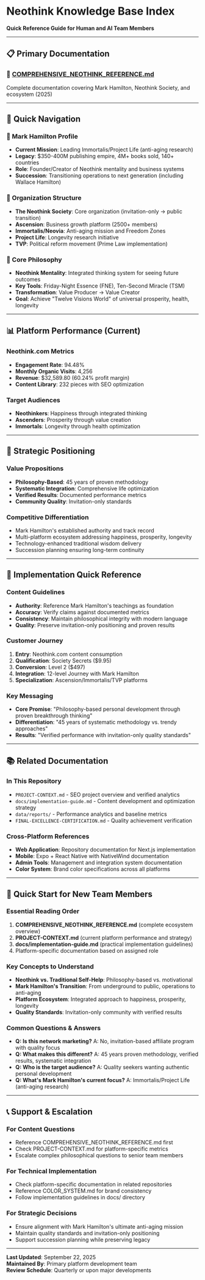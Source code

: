 # Neothink Knowledge Base Index

**Quick Reference Guide for Human and AI Team Members**

---

## 📋 **Primary Documentation**

### **🔗 [COMPREHENSIVE_NEOTHINK_REFERENCE.md](../COMPREHENSIVE_NEOTHINK_REFERENCE.md)**
Complete documentation covering Mark Hamilton, Neothink Society, and ecosystem (2025)

---

## 🧭 **Quick Navigation**

### **👤 Mark Hamilton Profile**
- **Current Mission**: Leading Immortalis/Project Life (anti-aging research)
- **Legacy**: $350-400M publishing empire, 4M+ books sold, 140+ countries
- **Role**: Founder/Creator of Neothink mentality and business systems
- **Succession**: Transitioning operations to next generation (including Wallace Hamilton)

### **🏢 Organization Structure**
- **The Neothink Society**: Core organization (invitation-only → public transition)
- **Ascension**: Business growth platform (2500+ members)
- **Immortalis/Neovia**: Anti-aging mission and Freedom Zones
- **Project Life**: Longevity research initiative
- **TVP**: Political reform movement (Prime Law implementation)

### **🧠 Core Philosophy**
- **Neothink Mentality**: Integrated thinking system for seeing future outcomes
- **Key Tools**: Friday-Night Essence (FNE), Ten-Second Miracle (TSM)
- **Transformation**: Value Producer → Value Creator
- **Goal**: Achieve "Twelve Visions World" of universal prosperity, health, longevity

---

## 📊 **Platform Performance (Current)**

### **Neothink.com Metrics**
- **Engagement Rate**: 94.48%
- **Monthly Organic Visits**: 4,256
- **Revenue**: $32,589.80 (60.24% profit margin)
- **Content Library**: 232 pieces with SEO optimization

### **Target Audiences**
- **Neothinkers**: Happiness through integrated thinking
- **Ascenders**: Prosperity through value creation  
- **Immortals**: Longevity through health optimization

---

## 🎯 **Strategic Positioning**

### **Value Propositions**
- **Philosophy-Based**: 45 years of proven methodology
- **Systematic Integration**: Comprehensive life optimization
- **Verified Results**: Documented performance metrics
- **Community Quality**: Invitation-only standards

### **Competitive Differentiation**
- Mark Hamilton's established authority and track record
- Multi-platform ecosystem addressing happiness, prosperity, longevity
- Technology-enhanced traditional wisdom delivery
- Succession planning ensuring long-term continuity

---

## 🔧 **Implementation Quick Reference**

### **Content Guidelines**
- **Authority**: Reference Mark Hamilton's teachings as foundation
- **Accuracy**: Verify claims against documented metrics
- **Consistency**: Maintain philosophical integrity with modern language
- **Quality**: Preserve invitation-only positioning and proven results

### **Customer Journey**
1. **Entry**: Neothink.com content consumption
2. **Qualification**: Society Secrets ($9.95)
3. **Conversion**: Level 2 ($497)
4. **Integration**: 12-level Journey with Mark Hamilton
5. **Specialization**: Ascension/Immortalis/TVP platforms

### **Key Messaging**
- **Core Promise**: "Philosophy-based personal development through proven breakthrough thinking"
- **Differentiation**: "45 years of systematic methodology vs. trendy approaches"
- **Results**: "Verified performance with invitation-only quality standards"

---

## 📚 **Related Documentation**

### **In This Repository**
- `PROJECT-CONTEXT.md` - SEO project overview and verified analytics
- `docs/implementation-guide.md` - Content development and optimization strategy
- `data/reports/` - Performance analytics and baseline metrics
- `FINAL-EXCELLENCE-CERTIFICATION.md` - Quality achievement verification

### **Cross-Platform References**
- **Web Application**: Repository documentation for Next.js implementation
- **Mobile**: Expo + React Native with NativeWind documentation
- **Admin Tools**: Management and integration system documentation
- **Color System**: Brand color specifications across all platforms

---

## 🚀 **Quick Start for New Team Members**

### **Essential Reading Order**
1. **COMPREHENSIVE_NEOTHINK_REFERENCE.md** (complete ecosystem overview)
2. **PROJECT-CONTEXT.md** (current platform performance and strategy)
3. **docs/implementation-guide.md** (practical implementation guidelines)
4. Platform-specific documentation based on assigned role

### **Key Concepts to Understand**
- **Neothink vs. Traditional Self-Help**: Philosophy-based vs. motivational
- **Mark Hamilton's Transition**: From underground to public, operations to anti-aging
- **Platform Ecosystem**: Integrated approach to happiness, prosperity, longevity
- **Quality Standards**: Invitation-only community with verified results

### **Common Questions & Answers**
- **Q: Is this network marketing?** A: No, invitation-based affiliate program with quality focus
- **Q: What makes this different?** A: 45 years proven methodology, verified results, systematic integration
- **Q: Who is the target audience?** A: Quality seekers wanting authentic personal development
- **Q: What's Mark Hamilton's current focus?** A: Immortalis/Project Life (anti-aging research)

---

## 📞 **Support & Escalation**

### **For Content Questions**
- Reference COMPREHENSIVE_NEOTHINK_REFERENCE.md first
- Check PROJECT-CONTEXT.md for platform-specific metrics
- Escalate complex philosophical questions to senior team members

### **For Technical Implementation**
- Check platform-specific documentation in related repositories
- Reference COLOR_SYSTEM.md for brand consistency
- Follow implementation guidelines in docs/ directory

### **For Strategic Decisions**
- Ensure alignment with Mark Hamilton's ultimate anti-aging mission
- Maintain quality standards and invitation-only positioning
- Support succession planning while preserving legacy

---

**Last Updated**: September 22, 2025  
**Maintained By**: Primary platform development team  
**Review Schedule**: Quarterly or upon major developments